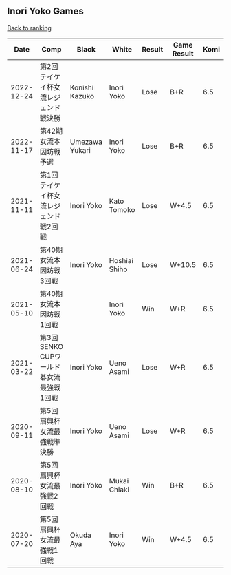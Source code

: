 ## Inori Yoko Games

[Back to ranking](../../index.md)




| **Date** | **Comp** | **Black** | **White** | **Result** | **Game Result** | **Komi** | **Rating** | **Diff** | 
| --- | --- | --- | --- | --- | --- | --- | --- | --- |
| 2022-12-24 | 第2回テイケイ杯女流レジェンド戦決勝 | Konishi Kazuko | Inori Yoko | Lose | B+R | 6.5 | 2440 | 0 | 
| 2022-11-17 | 第42期女流本因坊戦予選 | Umezawa Yukari | Inori Yoko | Lose | B+R | 6.5 | 2440 | 0 | 
| 2021-11-11 | 第1回テイケイ杯女流レジェンド戦2回戦 | Inori Yoko | Kato Tomoko | Lose | W+4.5 | 6.5 | 2440 | -142 | 
| 2021-06-24 | 第40期女流本因坊戦3回戦  | Inori Yoko | Hoshiai Shiho | Lose | W+10.5 | 6.5 | 2582 | 108 | 
| 2021-05-10 | 第40期女流本因坊戦1回戦 |  | Inori Yoko | Win | W+R | 6.5 | 2474 | 93 | 
| 2021-03-22 | 第3回SENKO CUPワールド碁女流最強戦1回戦  | Inori Yoko | Ueno Asami | Lose | W+R | 6.5 | 2381 | -33 | 
| 2020-09-11 | 第5回扇興杯女流最強戦準決勝  | Inori Yoko | Ueno Asami | Lose | W+R | 6.5 | 2414 | -90 | 
| 2020-08-10 | 第5回扇興杯女流最強戦2回戦 | Inori Yoko | Mukai Chiaki | Win | B+R | 6.5 | 2504 | 767 | 
| 2020-07-20 | 第5回扇興杯女流最強戦1回戦 | Okuda Aya | Inori Yoko | Win | W+4.5 | 6.5 | 1737 | missing |




